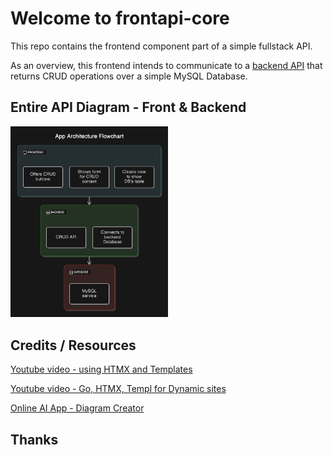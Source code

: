 # Welcome to frontapi-core
This repo contains the frontend component part of a simple fullstack API.

As an overview, this frontend intends to communicate to a [backend API]()
that returns CRUD operations over a simple MySQL Database.

## Entire API Diagram - Front & Backend

<img src="https://raw.githubusercontent.com/Akirapearl/frontapi-core/refs/heads/main/repo_content/diagram-export.png" alt="Application diagram, shows three vertical stages, one for the frontend on the top, next is the backend and last the database, each of them show smaller boxesinside, with brief descriptions of their respective functions and content" style="width:50%; height:auto;">

## Credits / Resources

[Youtube video - using HTMX and Templates](https://youtu.be/F9H6vYelYyU?si=bsuryJR0LBrq7lqZ)

[Youtube video - Go, HTMX, Templ for Dynamic sites](https://www.youtube.com/watch?v=mzR0BcKg2cI&t=962s)

[Online AI App - Diagram Creator](https://app.eraser.io/new)
## Thanks


